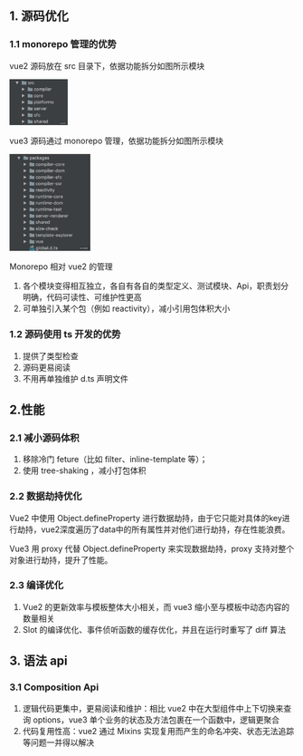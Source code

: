 ## 1. 源码优化

### 1.1 monorepo 管理的优势

vue2 源码放在 src 目录下，依据功能拆分如图所示模块

<img src="./images/vue2-catalog.png" alt="vue2源码目录" style="zoom:30%;" />

vue3 源码通过 monorepo 管理，依据功能拆分如图所示模块

<img src="./images/vue3-catalog.png" alt="vue3源码目录" style="zoom:30%;" />

Monorepo 相对 vue2 的管理

1. 各个模块变得相互独立，各自有各自的类型定义、测试模块、Api，职责划分明确，代码可读性、可维护性更高
1. 可单独引入某个包（例如 reactivity），减小引用包体积大小

### 1.2 源码使用 ts 开发的优势

1. 提供了类型检查
1. 源码更易阅读
1. 不用再单独维护 d.ts 声明文件

## 2.性能

### 2.1 减小源码体积

1. 移除冷门 feture（比如 filter、inline-template 等）；
2. 使用 tree-shaking ，减小打包体积

### 2.2 数据劫持优化

Vue2 中使用 Object.defineProperty 进行数据劫持，由于它只能对具体的key进行劫持，vue2深度遍历了data中的所有属性并对他们进行劫持，存在性能浪费。

Vue3 用 proxy 代替 Object.defineProperty 来实现数据劫持，proxy 支持对整个对象进行劫持，提升了性能。



### 2.3 编译优化

1. Vue2 的更新效率与模板整体大小相关，而 vue3 缩小至与模板中动态内容的数量相关
2. Slot 的编译优化、事件侦听函数的缓存优化，并且在运行时重写了 diff 算法

## 3. 语法 api

### 3.1 Composition Api

1. 逻辑代码更集中，更易阅读和维护：相比 vue2 中在大型组件中上下切换来查询 options，vue3 单个业务的状态及方法包裹在一个函数中，逻辑更聚合
2. 代码复用性高：vue2 通过 Mixins 实现复用而产生的命名冲突、状态无法追踪等问题一并得以解决
